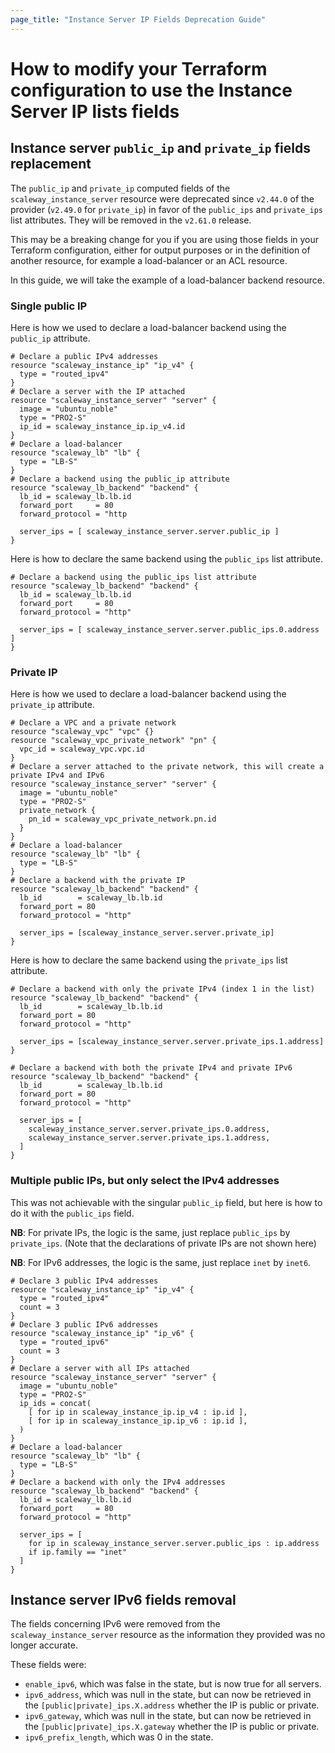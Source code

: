 ```yaml
---
page_title: "Instance Server IP Fields Deprecation Guide"
---
```


# How to modify your Terraform configuration to use the Instance Server IP lists fields

## Instance server `public_ip` and `private_ip` fields replacement

The `public_ip` and `private_ip` computed fields of the `scaleway_instance_server` resource were deprecated since `v2.44.0`
of the provider (`v2.49.0` for `private_ip`) in favor of the `public_ips` and `private_ips` list attributes.
They will be removed in the `v2.61.0` release.

This may be a breaking change for you if you are using those fields in your Terraform configuration, either for output
purposes or in the definition of another resource, for example a load-balancer or an ACL resource.

In this guide, we will take the example of a load-balancer backend resource.

### Single public IP

Here is how we used to declare a load-balancer backend using the `public_ip` attribute.

```hcl
# Declare a public IPv4 addresses
resource "scaleway_instance_ip" "ip_v4" {
  type = "routed_ipv4"
}
# Declare a server with the IP attached
resource "scaleway_instance_server" "server" {
  image = "ubuntu_noble"
  type = "PRO2-S"
  ip_id = scaleway_instance_ip.ip_v4.id
}
# Declare a load-balancer
resource "scaleway_lb" "lb" {
  type = "LB-S"
}
# Declare a backend using the public_ip attribute
resource "scaleway_lb_backend" "backend" {
  lb_id = scaleway_lb.lb.id
  forward_port     = 80
  forward_protocol = "http

  server_ips = [ scaleway_instance_server.server.public_ip ]
}
```

Here is how to declare the same backend using the `public_ips` list attribute.

```hcl
# Declare a backend using the public_ips list attribute
resource "scaleway_lb_backend" "backend" {
  lb_id = scaleway_lb.lb.id
  forward_port     = 80
  forward_protocol = "http"

  server_ips = [ scaleway_instance_server.server.public_ips.0.address ]
}
```

### Private IP

Here is how we used to declare a load-balancer backend using the `private_ip` attribute.

```hcl
# Declare a VPC and a private network
resource "scaleway_vpc" "vpc" {}
resource "scaleway_vpc_private_network" "pn" {
  vpc_id = scaleway_vpc.vpc.id
}
# Declare a server attached to the private network, this will create a private IPv4 and IPv6
resource "scaleway_instance_server" "server" {
  image = "ubuntu_noble"
  type = "PRO2-S"
  private_network {
    pn_id = scaleway_vpc_private_network.pn.id
  }
}
# Declare a load-balancer
resource "scaleway_lb" "lb" {
  type = "LB-S"
}
# Declare a backend with the private IP
resource "scaleway_lb_backend" "backend" {
  lb_id        = scaleway_lb.lb.id
  forward_port = 80
  forward_protocol = "http"

  server_ips = [scaleway_instance_server.server.private_ip]
}
```

Here is how to declare the same backend using the `private_ips` list attribute.

```hcl
# Declare a backend with only the private IPv4 (index 1 in the list)
resource "scaleway_lb_backend" "backend" {
  lb_id        = scaleway_lb.lb.id
  forward_port = 80
  forward_protocol = "http"

  server_ips = [scaleway_instance_server.server.private_ips.1.address]
}
```

```hcl
# Declare a backend with both the private IPv4 and private IPv6
resource "scaleway_lb_backend" "backend" {
  lb_id        = scaleway_lb.lb.id
  forward_port = 80
  forward_protocol = "http"

  server_ips = [
    scaleway_instance_server.server.private_ips.0.address,
    scaleway_instance_server.server.private_ips.1.address,
  ]
}
```

### Multiple public IPs, but only select the IPv4 addresses

This was not achievable with the singular `public_ip` field, but here is how to do it with the `public_ips` field.

**NB**: For private IPs, the logic is the same, just replace `public_ips` by `private_ips`. (Note that the declarations
of private IPs are not shown here)

**NB**: For IPv6 addresses, the logic is the same, just replace `inet` by `inet6`.

```hcl
# Declare 3 public IPv4 addresses
resource "scaleway_instance_ip" "ip_v4" {
  type = "routed_ipv4"
  count = 3
}
# Declare 3 public IPv6 addresses
resource "scaleway_instance_ip" "ip_v6" {
  type = "routed_ipv6"
  count = 3
}
# Declare a server with all IPs attached
resource "scaleway_instance_server" "server" {
  image = "ubuntu_noble"
  type = "PRO2-S"
  ip_ids = concat(
    [ for ip in scaleway_instance_ip.ip_v4 : ip.id ],
    [ for ip in scaleway_instance_ip.ip_v6 : ip.id ],
  )
}
# Declare a load-balancer
resource "scaleway_lb" "lb" {
  type = "LB-S"
}
# Declare a backend with only the IPv4 addresses
resource "scaleway_lb_backend" "backend" {
  lb_id = scaleway_lb.lb.id
  forward_port     = 80
  forward_protocol = "http"

  server_ips = [
    for ip in scaleway_instance_server.server.public_ips : ip.address
    if ip.family == "inet"
  ]
}
```

## Instance server IPv6 fields removal

The fields concerning IPv6 were removed from the `scaleway_instance_server` resource as the information they provided was
no longer accurate.

These fields were:

- `enable_ipv6`, which was false in the state, but is now true for all servers.
- `ipv6_address`, which was null in the state, but can now be retrieved in the `[public|private]_ips.X.address` whether
  the IP is public or private.
- `ipv6_gateway`, which was null in the state, but can now be retrieved in the `[public|private]_ips.X.gateway` whether
  the IP is public or private.
- `ipv6_prefix_length`, which was 0 in the state.
